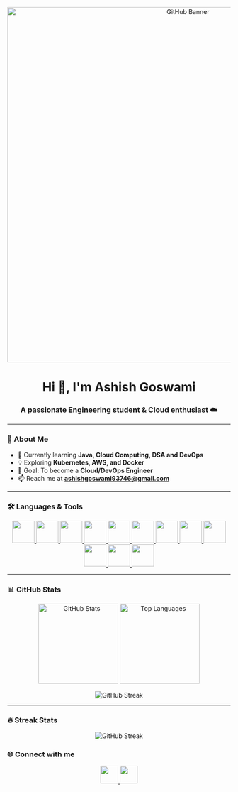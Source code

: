 <!-- Banner -->
<p align="center">
  <img src="https://user-images.githubusercontent.com/74038190/225813708-98b745f2-7d22-48cf-9150-083f1b00d6c9.gif" alt="GitHub Banner" width="800"/>
</p>

<!-- Typing intro -->
<h1 align="center">Hi 👋, I'm Ashish Goswami</h1>
<h3 align="center">A passionate Engineering student & Cloud enthusiast ☁️</h3>

---

### 🚀 About Me
- 🌱 Currently learning **Java, Cloud Computing, DSA and DevOps**  
- 💡 Exploring **Kubernetes, AWS, and Docker**  
- 🎯 Goal: To become a **Cloud/DevOps Engineer**  
- 📫 Reach me at **ashishgoswami93746@gmail.com**

---

### 🛠️ Languages & Tools
<p align="center">
  <a href="https://www.java.com/en/">
    <img src="https://skillicons.dev/icons?i=java" height="50"/>
  </a>
  <a href="https://www.python.org/">
    <img src="https://skillicons.dev/icons?i=python" height="50"/>
  </a>
  <a href="https://www.learn-c.org/">
    <img src="https://skillicons.dev/icons?i=c" height="50"/>
  </a>
  <a href="https://isocpp.org/">
    <img src="https://skillicons.dev/icons?i=cpp" height="50"/>
  </a>
  <a href="https://aws.amazon.com/education/awseducate/">
    <img src="https://skillicons.dev/icons?i=aws" height="50"/>
  </a>
  <a href="https://hub.docker.com/u/ashishgoswami07">
    <img src="https://skillicons.dev/icons?i=docker" height="50"/>
  </a>
  <a href="https://kubernetes.io/docs/tutorials/kubernetes-basics/">
    <img src="https://skillicons.dev/icons?i=kubernetes" height="50"/>
  </a>
  <a href="https://www.linux.org/">
    <img src="https://skillicons.dev/icons?i=linux" height="50"/>
  </a>
  <a href="https://git-scm.com/">
    <img src="https://skillicons.dev/icons?i=git" height="50"/>
  </a>
  <a href="https://github.com/ashishgoswami07">
    <img src="https://skillicons.dev/icons?i=github" height="50"/>
  </a>
  <a href="https://code.visualstudio.com/">
    <img src="https://skillicons.dev/icons?i=vscode" height="50"/>
  </a>
  <a href="https://profile.oracle.com/myprofile/account/secure/update-account.jspx">
    <img src="https://skillicons.dev/icons?i=mysql" height="50"/>
  </a>
</p>

---
### 📊 GitHub Stats

<p align="center">
  <img src="https://github-readme-stats.vercel.app/api?username=ashishgoswami07&show_icons=true&theme=radical&count_private=true&include_all_commits=true" alt="GitHub Stats" height="180"/>
  <img src="https://github-readme-stats.vercel.app/api/top-langs/?username=ashishgoswami07&layout=compact&theme=radical" alt="Top Languages" height="180"/>
</p>

<p align="center">
  <img src="https://streak-stats.demolab.com?user=ashishgoswami07&theme=radical" alt="GitHub Streak"/>
</p>

---

### 🔥 Streak Stats
<p align="center">
  <img src="https://streak-stats.demolab.com/?user=ashishgoswami07&theme=radical" alt="GitHub Streak"/>
</p>



### 🌐 Connect with me
<p align="center">
  <a href="https://github.com/ashishgoswami07">
    <img src="https://skillicons.dev/icons?i=github" height="40"/>
  </a>
  <a href="mailto:ashishgoswami93746@gmail.com">
    <img src="https://skillicons.dev/icons?i=gmail" height="40"/>
  </a>
</p>
